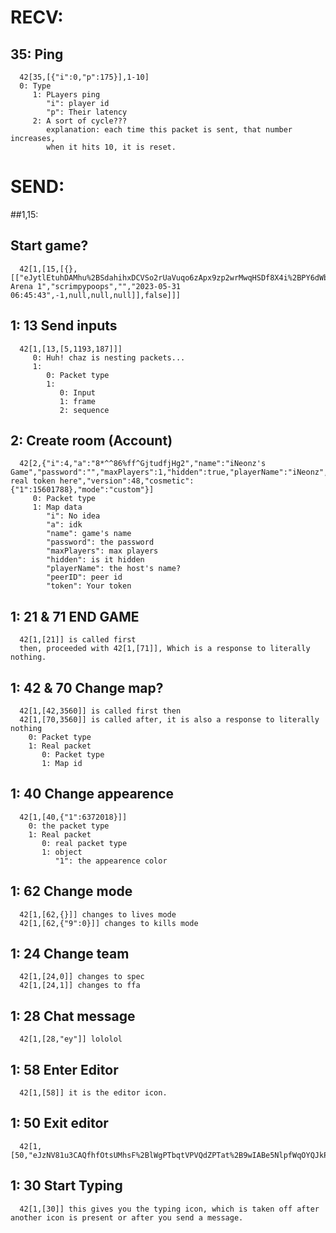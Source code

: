  # RECV:
   ## 35: Ping
      42[35,[{"i":0,"p":175}],1-10]
      0: Type 
         1: PLayers ping
            "i": player id
            "p": Their latency
         2: A sort of cycle???
            explanation: each time this packet is sent, that number increases,
            when it hits 10, it is reset.
 # SEND:
   ##1,15: 
   ## Start game? 
      42[1,[15,[{},[["eJytlEtuhDAMhu%2BSdahihxDCVSo2rUaVuqo6zApx9zp2wrMwqHSDf8X4i%2BPY6dWbal57haoBraxqkMydlzwtVd57BKfVFy0VoAvUqMmAhnZoB90r4EAKt%2BWzeA4HLWYKRw4H%2F%2BISIIrdFCryFoY%2BKxVFkdUEtym3BA9HbEHgCMuKRZHVxC6ZbRIazFOynlsyiTkRHRNzJaA8ynZMaiF4B1xXoWIu%2Fj%2FYy92ZDVbaYgEPqVZxk4lQM2Gb12lAkLNdIMT0Y5NcOAXAsokP%2B8zlui4EF9itCwxpOkICm8PhCGOjLpX0XdjAZTriHsucz59bZgDt3wnut%2FEHUt3340a%2BUjUFbLCGebihVXKHeAEhPW3ddZL0tryr9K35OTpJgw0tzJ%2FZC7hWq88oZ39y8edt5vLbfMJjV55dh0wWeeo1C3YckFk4Otp0EK26R7LvYj%2FS%2Bv3WqaaPf8c7LFPXgaFnkGoBwCWBmGBdlQapY4B%2B6geyTmKg4pxqH7WP7V0DWBiGH8N6j3g%3D","Simple Arena 1","scrimpypoops","","2023-05-31 06:45:43",-1,null,null,null]],false]]]
   
   ## 1: 13 Send inputs
      42[1,[13,[5,1193,187]]] 
         0: Huh! chaz is nesting packets... 
         1:
            0: Packet type 
            1: 
               0: Input 
               1: frame 
               2: sequence
   ## 2: Create room (Account)
      42[2,{"i":4,"a":"8*^^86%ff^GjtudfjHg2","name":"iNeonz's Game","password":"","maxPlayers":1,"hidden":true,"playerName":"iNeonz","peerID":"","token":"my real token here","version":48,"cosmetic":{"1":15601788},"mode":"custom"}]
         0: Packet type
         1: Map data
            "i": No idea
            "a": idk
            "name": game's name
            "password": the password
            "maxPlayers": max players
            "hidden": is it hidden
            "playerName": the host's name?
            "peerID": peer id
            "token": Your token
   ## 1: 21 & 71 END GAME
      42[1,[21]] is called first
      then, proceeded with 42[1,[71]], Which is a response to literally nothing.
   ## 1: 42 & 70 Change map?
      42[1,[42,3560]] is called first then
      42[1,[70,3560]] is called after, it is also a response to literally nothing
        0: Packet type
        1: Real packet
           0: Packet type
           1: Map id
   ## 1: 40 Change appearence
      42[1,[40,{"1":6372018}]]
        0: the packet type
        1: Real packet
           0: real packet type
           1: object
              "1": the appearence color
   ## 1: 62 Change mode
      42[1,[62,{}]] changes to lives mode
      42[1,[62,{"9":0}]] changes to kills mode
   ## 1: 24 Change team
      42[1,[24,0]] changes to spec
      42[1,[24,1]] changes to ffa
   ## 1: 28 Chat message
      42[1,[28,"ey"]] lololol
   ## 1: 58 Enter Editor
      42[1,[58]] it is the editor icon.
   ## 1: 50 Exit editor
      42[1,[50,"eJzNV81u3CAQfhfOtsUMhsF%2BlWgPTbqtVPVQdZPTat%2B9wIABe5NlpfWqOYQJkPnmj2%2FGZ%2FEq5pezQDEDDboTSswovWDFrDpxCqfkTg0RIbiDP26rD5d77KoVO97Hw%2BVw6c4C3L91XrUZkFWDHeimbulv8%2B%2B1uPo742DA0QuODjiTmOXgTADptqR0wshX3cGPb79PR3fZiPn978fxtjmU4ZOI2RyszFHsdvJ5cRltBpaLqGVtA8fN%2FWsfMlGZFFyKpmW8ceU%2BFmFGLWbxXXRiVG2uYo50Fj91VdfQnGpGbgekDJhjSxmQCkATADEWK5iE9tCAUgAZQxg9itypbm3EwZ1xpvgO74CBqCivrB1WqkEG3VT4kEvAyNbndY83kGiFngeJVQRbeKw5gMwWPdyVG%2FLX8hqWntdCNRMDl32j2f5ubzkCQSKWbAwNSwUGM4BKyVAt9ufHvRZjjJJY4JiaaVSR84dmmt8%2BZ4MKZ6bIOoFQXz2h6quVBnaU95YA80BKE4yPLC9%2B%2B6ATA94OGywZKYSofdN5ZU2Vso6Yb7pLG4jtF5a4hVC%2BVb0pB1XTNRb31uKoR0WRu3FD3ggrVm1xuSwHqsRUkduhgzkBddkmdplumCHQefS0kQKZOtTCSi0FCRAr8ktWQh3j9l%2FMamgqa3CwT5qckGJWm2un9cmjTYWJOxcmcwuqPFi0kHJWVkoJZQ2iZA3S3MTuwYD0wnbEwIRB21n566yorlpxyBVVAkSaSENKWyfO3beUEultnNA1xl7cqtKrHFJb2b2rGAIwVn7aVlR8r%2Bk7eadPDxUf7%2FT4UUBNperdZ5tDJ35514pYcFb9J4MzQEezQhCQp9Vie4zbqtrF67vp8ko118%2F2Ol3fnq5bgjbtp9ynE9geHGJCO%2FH%2BEdc3Xn%2FG%2FdPxXcxnMUbPfcczvqKBC9t%2FZrgfi1za5wvXtqdBMH66GaxPHLiUjAakocvlH6H10Io%3D"]]
   ## 1: 30 Start Typing
      42[1,[30]] this gives you the typing icon, which is taken off after another icon is present or after you send a message.
